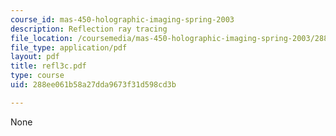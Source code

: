 ```yaml
---
course_id: mas-450-holographic-imaging-spring-2003
description: Reflection ray tracing
file_location: /coursemedia/mas-450-holographic-imaging-spring-2003/288ee061b58a27dda9673f31d598cd3b_refl3c.pdf
file_type: application/pdf
layout: pdf
title: refl3c.pdf
type: course
uid: 288ee061b58a27dda9673f31d598cd3b

---
```

None